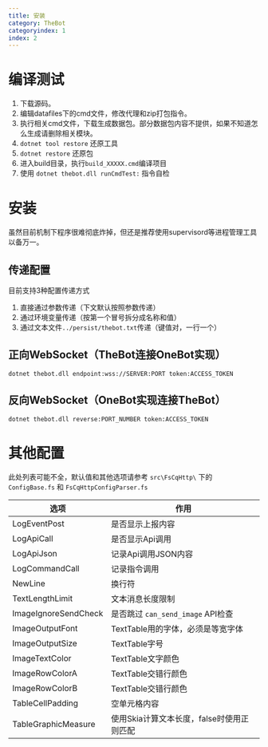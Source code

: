 ```yaml
---
title: 安装
category: TheBot
categoryindex: 1
index: 2
---
```


# 编译测试
1. 下载源码。
2. 编辑datafiles下的cmd文件，修改代理和zip打包指令。
3. 执行相关cmd文件，下载生成数据包。部分数据包内容不提供，如果不知道怎么生成请删除相关模块。
4. `dotnet tool restore` 还原工具
5. `dotnet restore` 还原包
6. 进入build目录，执行``build_XXXXX.cmd``编译项目
7. 使用 `dotnet thebot.dll runCmdTest:` 指令自检

# 安装
虽然目前机制下程序很难彻底炸掉，但还是推荐使用supervisord等进程管理工具以备万一。

## 传递配置
目前支持3种配置传递方式

1. 直接通过参数传递（下文默认按照参数传递）
2. 通过环境变量传递（按第一个冒号拆分成名称和值）
3. 通过文本文件`../persist/thebot.txt`传递（键值对，一行一个）

## 正向WebSocket（TheBot连接OneBot实现）
``dotnet thebot.dll endpoint:wss://SERVER:PORT token:ACCESS_TOKEN``

## 反向WebSocket（OneBot实现连接TheBot）
``dotnet thebot.dll reverse:PORT_NUMBER token:ACCESS_TOKEN``

# 其他配置

此处列表可能不全，默认值和其他选项请参考 `src\FsCqHttp\` 下的 `ConfigBase.fs` 和 `FsCqHttpConfigParser.fs`

| 选项 | 作用 |
|---|---|
| LogEventPost | 是否显示上报内容 |
| LogApiCall | 是否显示Api调用 |
| LogApiJson | 记录Api调用JSON内容 |
| LogCommandCall | 记录指令调用 |
| NewLine | 换行符 |
| TextLengthLimit | 文本消息长度限制 |
| ImageIgnoreSendCheck | 是否跳过 `can_send_image` API检查 |
| ImageOutputFont | TextTable用的字体，必须是等宽字体 |
| ImageOutputSize | TextTable字号 |
| ImageTextColor | TextTable文字颜色 |
| ImageRowColorA | TextTable交错行颜色 |
| ImageRowColorB | TextTable交错行颜色|
| TableCellPadding | 空单元格内容 |
| TableGraphicMeasure | 使用Skia计算文本长度，false时使用正则匹配 |